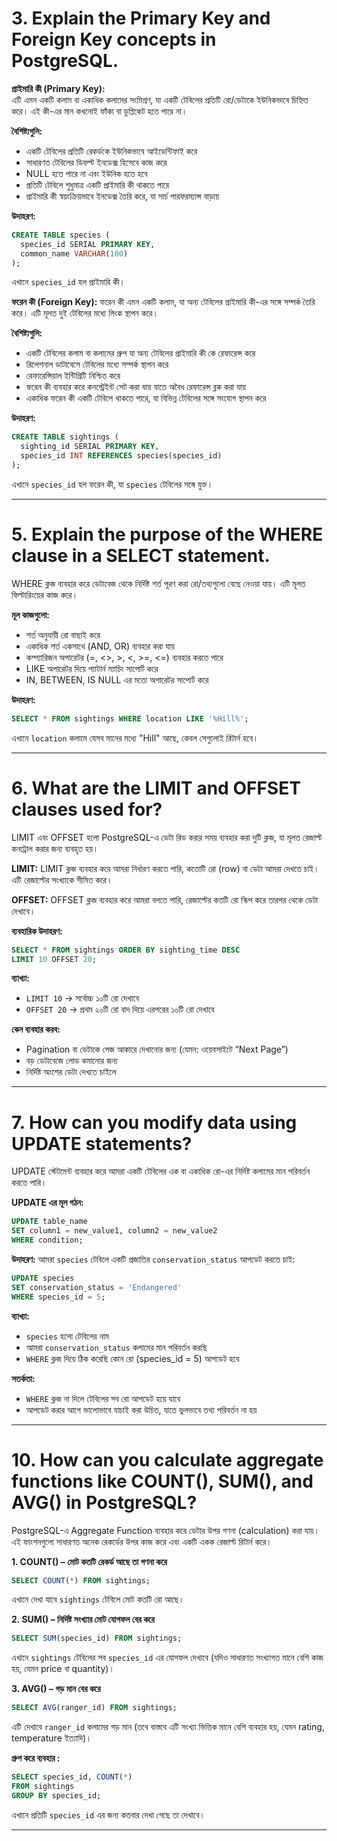 
# 3. Explain the Primary Key and Foreign Key concepts in PostgreSQL.

**প্রাইমারি কী (Primary Key):**  
এটি এমন একটি কলাম বা একাধিক কলামের সংমিশ্রণ, যা একটি টেবিলের প্রতিটি রো/ডেটাকে ইউনিকভাবে চিহ্নিত করে। এই কী-এর মান কখনোই ফাঁকা বা ডুপ্লিকেট হতে পারে না।


**বৈশিষ্ট্যগুলি:**

- একটি টেবিলের প্রতিটি রেকর্ডকে ইউনিকভাবে আইডেন্টিফাই করে  
- সাধারণত টেবিলের ডিফল্ট ইনডেক্স হিসেবে কাজ করে
- NULL হতে পারে না এবং ইউনিক হতে হবে  
- প্রতিটি টেবিলে শুধুমাত্র একটি প্রাইমারি কী থাকতে পারে  
- প্রাইমারি কী স্বয়ংক্রিয়ভাবে ইনডেক্স তৈরি করে, যা সার্চ পারফরম্যান্স বাড়ায়

  
**উদাহরণ:**
```sql
CREATE TABLE species (
  species_id SERIAL PRIMARY KEY,
  common_name VARCHAR(100)
);
````

এখানে `species_id` হল প্রাইমারি কী।

**ফরেন কী (Foreign Key):**
ফরেন কী এমন একটি কলাম, যা অন্য টেবিলের প্রাইমারি কী-এর সঙ্গে সম্পর্ক তৈরি করে। এটি মূলত দুই টেবিলের মধ্যে লিংক স্থাপন করে।

**বৈশিষ্ট্যগুলি:**

- একটি টেবিলের কলাম বা কলামের গ্রুপ যা অন্য টেবিলের প্রাইমারি কী কে রেফারেন্স করে  
- রিলেশনাল ডাটাবেসে টেবিলের মধ্যে সম্পর্ক স্থাপন করে  
- রেফারেন্সিয়াল ইন্টিগ্রিটি নিশ্চিত করে  
- ফরেন কী ব্যবহার করে কনস্ট্রেইন্ট সেট করা যায় যাতে অবৈধ রেফারেন্স ব্লক করা যায়  
- একাধিক ফরেন কী একটি টেবিলে থাকতে পারে, যা বিভিন্ন টেবিলের সঙ্গে সংযোগ স্থাপন করে

  
**উদাহরণ:**

```sql
CREATE TABLE sightings (
  sighting_id SERIAL PRIMARY KEY,
  species_id INT REFERENCES species(species_id)
);
```

এখানে `species_id` হল ফরেন কী, যা `species` টেবিলের সঙ্গে যুক্ত।

---

# 5. Explain the purpose of the WHERE clause in a SELECT statement.

WHERE ক্লজ ব্যবহার করে ডেটাবেজ থেকে নির্দিষ্ট শর্ত পূরণ করা রো/তথ্যগুলো বেছে নেওয়া যায়। এটি মূলত ফিল্টারিংয়ের কাজ করে।

**মূল কাজগুলো:**

* শর্ত অনুযায়ী রো বাছাই করে
* একাধিক শর্ত একসাথে (AND, OR) ব্যবহার করা যায়
* কম্প্যারিজন অপারেটর (=, <>, >, <, >=, <=) ব্যবহার করতে পারে
* LIKE অপারেটর দিয়ে প্যাটার্ন ম্যাচিং সাপোর্ট করে
* IN, BETWEEN, IS NULL এর মতো অপারেটর সাপোর্ট করে



**উদাহরণ:**

```sql
SELECT * FROM sightings WHERE location LIKE '%Hill%';
```

এখানে `location` কলামে যেসব মানের মধ্যে "Hill" আছে, কেবল সেগুলোই রিটার্ন হবে।

---

# 6. What are the LIMIT and OFFSET clauses used for?

LIMIT এবং OFFSET হলো PostgreSQL-এ ডেটা রিড করার সময় ব্যবহার করা দুটি ক্লজ, যা মূলত রেজাল্ট কনট্রোল করার জন্য ব্যবহৃত হয়।

**LIMIT:**
LIMIT ক্লজ ব্যবহার করে আমরা নির্ধারণ করতে পারি, কতোটি রো (row) বা ডেটা আমরা দেখতে চাই। এটি রেজাল্টের সংখ্যাকে সীমিত করে।

**OFFSET:**
OFFSET ক্লজ ব্যবহার করে আমরা বলতে পারি, রেজাল্টের কতটি রো স্কিপ করে তারপর থেকে ডেটা দেখাবে।

**ব্যবহারিক উদাহরণ:**

```sql
SELECT * FROM sightings ORDER BY sighting_time DESC
LIMIT 10 OFFSET 20;
```

**ব্যাখ্যা:**

* `LIMIT 10` → সর্বোচ্চ ১০টি রো দেখাবে
* `OFFSET 20` → প্রথম ২০টি রো বাদ দিয়ে এরপরের ১০টি রো দেখাবে

**কেন ব্যবহার করব:**

* Pagination বা ডেটাকে পেজ আকারে দেখানোর জন্য (যেমন: ওয়েবসাইটে “Next Page”)
* বড় ডেটাবেজে লোড কমানোর জন্য
* নির্দিষ্ট অংশের ডেটা দেখতে চাইলে

---

# 7. How can you modify data using UPDATE statements?

UPDATE স্টেটমেন্ট ব্যবহার করে আমরা একটি টেবিলের এক বা একাধিক রো-এর নির্দিষ্ট কলামের মান পরিবর্তন করতে পারি।

**UPDATE এর মূল গঠন:**

```sql
UPDATE table_name
SET column1 = new_value1, column2 = new_value2
WHERE condition;
```

**উদাহরণ:**
 আমরা `species` টেবিলে একটি প্রজাতির `conservation_status` আপডেট করতে চাই:

```sql
UPDATE species
SET conservation_status = 'Endangered'
WHERE species_id = 5;
```

**ব্যাখ্যা:**

* `species` হলো টেবিলের নাম
* আমরা `conservation_status` কলামের মান পরিবর্তন করছি
* `WHERE` ক্লজ দিয়ে ঠিক করেছি কোন রো (species\_id = 5) আপডেট হবে

**সতর্কতা:**

* `WHERE` ক্লজ না দিলে টেবিলের সব রো আপডেট হয়ে যাবে
* আপডেট করার আগে ভালোভাবে যাচাই করা উচিত, যাতে ভুলভাবে তথ্য পরিবর্তন না হয়

---

# 10. How can you calculate aggregate functions like COUNT(), SUM(), and AVG() in PostgreSQL?

PostgreSQL-এ Aggregate Function ব্যবহার করে ডেটার উপর গণনা (calculation) করা যায়। এই ফাংশনগুলো সাধারণত অনেক রেকর্ডের উপর কাজ করে এবং একটি একক রেজাল্ট রিটার্ন করে।

**1. COUNT() – মোট কতটি রেকর্ড আছে তা গণনা করে**

```sql
SELECT COUNT(*) FROM sightings;
```

এখানে দেখা যাবে `sightings` টেবিলে মোট কতটি রো আছে।

**2. SUM() – নির্দিষ্ট সংখ্যার মোট যোগফল বের করে**

```sql
SELECT SUM(species_id) FROM sightings;
```

এখানে `sightings` টেবিলের সব `species_id` এর যোগফল দেখাবে (যদিও সাধারণত সংখ্যাগত মানে বেশি কাজ হয়, যেমন price বা quantity)।

**3. AVG() – গড় মান বের করে**

```sql
SELECT AVG(ranger_id) FROM sightings;
```

এটি দেখাবে `ranger_id` কলামের গড় মান (তবে বাস্তবে এটি সংখ্যা ভিত্তিক মানে বেশি ব্যবহার হয়, যেমন rating, temperature ইত্যাদি)।

**গ্রুপ করে ব্যবহার :**

```sql
SELECT species_id, COUNT(*) 
FROM sightings 
GROUP BY species_id;
```

এখানে প্রতিটি `species_id` এর জন্য কতবার দেখা গেছে তা দেখাবে।

---

